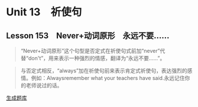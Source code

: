 ﻿ # Unit 13　祈使句
 ## Lesson 153　Never+动词原形　永远不要……
 
> “Never+动词原形”这个句型是否定式在祈使句式前加“never”代替“don't”，用来表示一种强烈的情感，翻译为“永远不要……”。

> 与否定式相反，“always”加在祈使句前来表示肯定式祈使句，表达强烈的感情。例如：Alwaysremember what your teachers have said.永远记住你的老师说过的话。


 [生成题库](./sentence/f153.json)